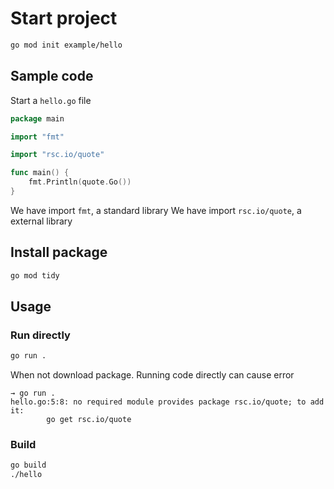# Start project

```sh
go mod init example/hello
```

## Sample code

Start a `hello.go` file

```go
package main

import "fmt"

import "rsc.io/quote"

func main() {
    fmt.Println(quote.Go())
}
```

We have import `fmt`, a standard library
We have import `rsc.io/quote`, a external library

## Install package

```sh
go mod tidy
```

## Usage

### Run directly

```sh
go run .
```

When not download package. Running code directly can cause error

```stdout
→ go run .
hello.go:5:8: no required module provides package rsc.io/quote; to add it:
        go get rsc.io/quote
```


### Build

```sh
go build
./hello
```
